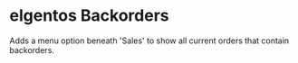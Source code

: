 # elgentos Backorders

Adds a menu option beneath 'Sales' to show all current orders that contain backorders.
